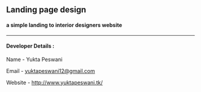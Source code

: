## Landing page design

#### a simple landing to interior designers website
***
#### Developer Details :

Name - Yukta Peswani

Email - yuktapeswani12@gmail.com

Website - http://www.yuktapeswani.tk/